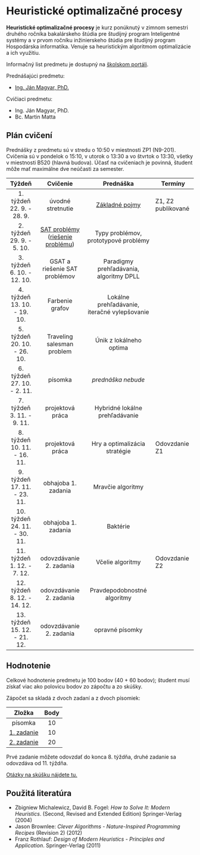 # Heuristické optimalizačné procesy

**Heuristické optimalizačné procesy** je kurz ponúknutý v zimnom semestri druhého ročníka bakalárskeho štúdia pre študijný program Inteligentné systémy a v prvom ročníku inžinierskeho štúdia pre študijný program Hospodárska informatika. Venuje sa heuristickým algoritmom optimalizácie a ich využitiu.

Informačný list predmetu je dostupný na [školskom portáli](https://maisportal.tuke.sk/portal/studijneProgramy.mais).

Prednášajúci predmetu:

* [Ing. Ján Magyar, PhD.](https://cit.fei.tuke.sk/people-janmagyar/)

Cvičiaci predmetu:

* Ing. Ján Magyar, PhD.
* Bc. Martin Matta

## Plán cvičení
Prednášky z predmetu sú v stredu o 10:50 v miestnosti ZP1 (N9-201). Cvičenia sú v pondelok o 15:10, v utorok o 13:30 a vo štvrtok o 13:30, všetky v miestnosti B520 (hlavná budova). Účasť na cvičeniach je povinná, študent môže mať maximálne dve neúčasti za semester.

|             Týždeň              |                  Cvičenie                    |                  Prednáška                   |              Termíny             |
|:-------------------------------:|:--------------------------------------------:|:--------------------------------------------:|----------------------------------|
| 1. týždeň<br>22. 9. - 28. 9.    |              úvodné stretnutie               | [Základné pojmy](lectures/HOP-Lecture01.pdf)                               | Z1, Z2 publikované               |
| 2. týždeň<br>29. 9. - 5. 10.    |                [SAT problémy](labs/lab-sat.pdf) <br> ([riešenie problému](labs/sat_riesenie.PDF))                  | Typy problémov, prototypové problémy         |                                  |
| 3. týždeň<br>6. 10. - 12. 10.   |        GSAT a riešenie SAT problémov         | Paradigmy prehľadávania, algoritmy DPLL      |                                  |
| 4. týždeň<br>13. 10. - 19. 10.  |               Farbenie grafov                | Lokálne prehľadávanie, iteračné vylepšovanie |                                  |
| 5. týždeň<br>20. 10. - 26. 10.  |          Traveling salesman problem          | Únik z lokálneho optima                      |                                  |
| 6. týždeň<br>27. 10. - 2. 11.   |                    písomka                   | *prednáška nebude*                           |                                  |
| 7. týždeň<br>3. 11. - 9. 11.    |               projektová práca               | Hybridné lokálne prehľadávanie               |                                  |
| 8. týždeň<br>10. 11. - 16. 11.  |               projektová práca               | Hry a optimalizácia stratégie                | Odovzdanie Z1                    |
| 9. týždeň<br>17. 11. - 23. 11.  |              obhajoba 1. zadania             | Mravčie algoritmy                            |                                  |
| 10. týždeň<br>24. 11. - 30. 11. |              obhajoba 1. zadania             | Baktérie                                     |                                  |
| 11. týždeň<br>1. 12. - 7. 12.   |            odovzdávanie 2. zadania           | Včelie algoritmy                             | Odovzdanie Z2                    |
| 12. týždeň<br>8. 12. - 14. 12.  |            odovzdávanie 2. zadania           | Pravdepodobnostné algoritmy                  |                                  |
| 13. týždeň<br>15. 12. - 21. 12. |            odovzdávanie 2. zadania           | opravné písomky                              |                                  |

## Hodnotenie <a name="grading"></a>

Celkové hodnotenie predmetu je 100 bodov (40 + 60 bodov); študent musí získať viac ako polovicu bodov zo zápočtu a zo skúšky.

Zápočet sa skladá z dvoch zadaní a z dvoch písomiek:

|        Zložka       | Body |
|:-------------------:|:----:|
|       písomka       |  10  |
|     [1. zadanie](assignments/assignment1.md)      |  10  |
|     [2. zadanie](assignments/assignment2.md)      |  20  |

Prvé zadanie môžete odovzdať do konca 8. týždňa, druhé zadanie sa odovzdáva od 11. týždňa.

[Otázky na skúšku nájdete tu.](exam_questions.md)

## Použitá literatúra <a name="literature"></a>
* Zbigniew Michalewicz, David B. Fogel: *How to Solve It: Modern Heuristics*. (Second, Revised and Extended Edition) Springer-Verlag (2004)
* Jason Brownlee: *Clever Algorithms - Nature-Inspired Programming Recipes* (Revision 2) (2012)
* Franz Rothlauf: *Design of Modern Heuristics - Principles and Application*. Springer-Verlag (2011)
